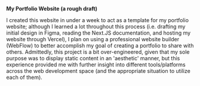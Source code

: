 **My Portfolio Website (a rough draft)**

I created this website in under a week to act as a template for my portfolio website; although I learned a lot throughout this process (i.e. drafting my initial design in Figma, reading the Next.JS documentation, and hosting my website through Vercel), I plan on using a professional website builder (WebFlow) to better accomplish my goal of creating a portfolio to share with others. Admittedly, this project is a bit over-engineered, given that my sole purpose was to display static content in an 'aesthetic' manner, but this experience provided me with further insight into different tools/platforms across the web development space (and the appropriate situation to utilize each of them).
